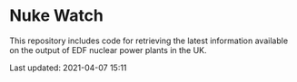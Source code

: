 # Nuke Watch

This repository includes code for retrieving the latest information available on the output of EDF nuclear power plants in the UK.

Last updated: 2021-04-07 15:11